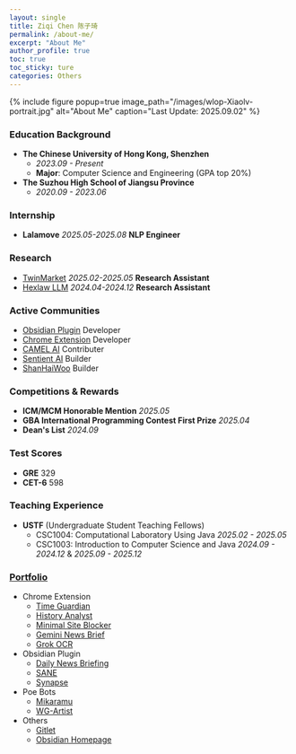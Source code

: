 ```yaml
---
layout: single
title: Ziqi Chen 陈子琦
permalink: /about-me/
excerpt: "About Me"
author_profile: true
toc: true
toc_sticky: ture
categories: Others
---
```

{% include figure popup=true image_path="/images/wlop-Xiaolv-portrait.jpg" alt="About Me" caption="Last Update: 2025.09.02" %}

### Education Background
- **The Chinese University of Hong Kong, Shenzhen**
    - *2023.09 - Present*
    - **Major**: Computer Science and Engineering (GPA top 20%)
- **The Suzhou High School of Jiangsu Province**
    - *2020.09 - 2023.06*

### Internship
- **Lalamove**  *2025.05-2025.08*  **NLP Engineer**

### Research
- [TwinMarket](https://arxiv.org/abs/2502.01506)  *2025.02-2025.05*  **Research Assistant**
- [Hexlaw LLM](https://hexlaw.hexai.tech)  *2024.04-2024.12*  **Research Assistant**

### Active Communities
- [Obsidian Plugin](https://github.com/obsidianmd/obsidian-releases) Developer
- [Chrome Extension](https://chromewebstore.google.com) Developer
- [CAMEL AI](https://www.camel-ai.org/) Contributer
- [Sentient AI](https://sentient.foundation/) Builder
- [ShanHaiWoo](https://www.shanhaiwoo.com/) Builder

### Competitions & Rewards
- **ICM/MCM Honorable Mention** *2025.05*
- **GBA International Programming Contest First Prize** *2025.04*
- **Dean's List** *2024.09*

### Test Scores
- **GRE** 329
- **CET-6** 598

### Teaching Experience
- **USTF** (Undergraduate Student Teaching Fellows) 
    - CSC1004: Computational Laboratory Using Java *2025.02 - 2025.05*
    - CSC1003: Introduction to Computer Science and Java *2024.09 - 2024.12* & *2025.09 - 2025.12*

### [Portfolio](./portfolio/)
- Chrome Extension
    - [Time Guardian](https://chromewebstore.google.com/detail/time-guardian/nooddbcedmaojbhgebdcjdnkjbojjjeb)
    - [History Analyst](https://chromewebstore.google.com/detail/history-analyst/jajeniihjddcaaohplihdjjokefpgaof)
    - [Minimal Site Blocker](https://chromewebstore.google.com/detail/minimal-site-blocker/mfofjdhlkoelfhjlhahbbpplaodabadk)
    - [Gemini News Brief](https://chromewebstore.google.com/detail/gemini-news-brief/hficggpiebfkkdcodpknjdhhlinieddk)
    - [Grok OCR](https://chromewebstore.google.com/detail/grok-ocr/hcflmjbogncfihbaeppgophciaahgald)
- Obsidian Plugin
    - [Daily News Briefing](https://github.com/ChenziqiAdam/Daily-News-Briefing)
    - [SANE](https://github.com/ChenziqiAdam/SANE)
    - [Synapse](https://github.com/ChenziqiAdam/Synapse)
- Poe Bots
    - [Mikaramu](https://poe.com/Mikaramu)
    - [WG-Artist](https://poe.com/WG-Artist)
- Others
    - [Gitlet](https://github.com/ChenziqiAdam/cs61b-Gitlet)
    - [Obsidian Homepage](https://github.com/ChenziqiAdam/Obsidian-Homepage)